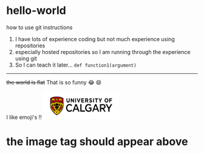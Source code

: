 # hello-world
how to use git instructions
1. I have lots of experience coding but not much experience using repositories 
2. especially hosted repositories so I am running through the experience using git
3. So I can teach it later... `def function1(argument)`
---
~~the world is flat~~
That is so funny :joy: 😄

I like emoji's ‼️
<img src="UC-horz-rgb.png" alt="uc horizontal logo" width="200" height="75">
# the image tag should appear above
